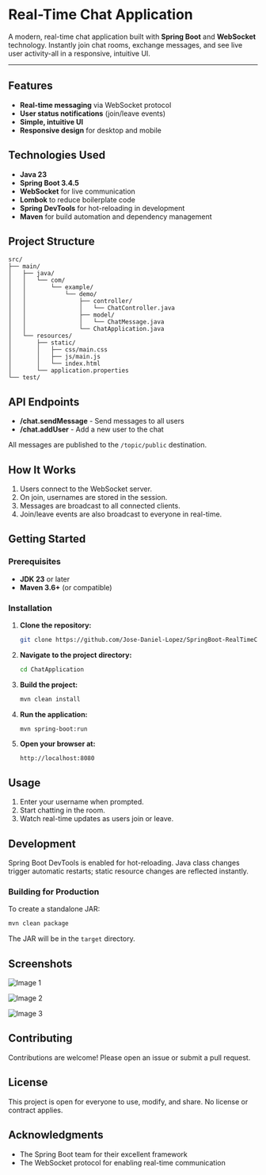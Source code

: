 # Real-Time Chat Application

A modern, real-time chat application built with **Spring Boot** and **WebSocket** technology. Instantly join chat rooms, exchange messages, and see live user activity-all in a responsive, intuitive UI.

---

## Features

- **Real-time messaging** via WebSocket protocol
- **User status notifications** (join/leave events)
- **Simple, intuitive UI**
- **Responsive design** for desktop and mobile

## Technologies Used

- **Java 23**
- **Spring Boot 3.4.5**
- **WebSocket** for live communication
- **Lombok** to reduce boilerplate code
- **Spring DevTools** for hot-reloading in development
- **Maven** for build automation and dependency management

## Project Structure

```
src/
├── main/
│   ├── java/
│   │   └── com/
│   │       └── example/
│   │           └── demo/
│   │               ├── controller/
│   │               │   └── ChatController.java
│   │               ├── model/
│   │               │   └── ChatMessage.java
│   │               └── ChatApplication.java
│   └── resources/
│       ├── static/
│       │   ├── css/main.css
│       │   ├── js/main.js
│       │   └── index.html
│       └── application.properties
└── test/
```

## API Endpoints

- **/chat.sendMessage** - Send messages to all users
- **/chat.addUser** - Add a new user to the chat

All messages are published to the `/topic/public` destination.

## How It Works

1. Users connect to the WebSocket server.
2. On join, usernames are stored in the session.
3. Messages are broadcast to all connected clients.
4. Join/leave events are also broadcast to everyone in real-time.

## Getting Started

### Prerequisites

- **JDK 23** or later
- **Maven 3.6+** (or compatible)

### Installation

1. **Clone the repository:**
   ```sh
   git clone https://github.com/Jose-Daniel-Lopez/SpringBoot-RealTimeChat-WebApplication.git
   ```
2. **Navigate to the project directory:**
   ```sh
   cd ChatApplication
   ```
3. **Build the project:**
   ```sh
   mvn clean install
   ```
4. **Run the application:**
   ```sh
   mvn spring-boot:run
   ```
5. **Open your browser at:**
   ```
   http://localhost:8080
   ```

## Usage

1. Enter your username when prompted.
2. Start chatting in the room.
3. Watch real-time updates as users join or leave.

## Development

Spring Boot DevTools is enabled for hot-reloading. Java class changes trigger automatic restarts; static resource changes are reflected instantly.

### Building for Production

To create a standalone JAR:

```sh
mvn clean package
```

The JAR will be in the `target` directory.

## Screenshots

![Image 1](https://i.imgur.com/Pd1HCVA.jpg)

![Image 2](https://media.discordapp.net/attachments/595710068876378112/1370803587466399785/CleanShot_2025-05-10_at_18.43.512x.png?ex=6820d3d3&is=681f8253&hm=8c13c312f9287c92ea62923bbfbc5dca7fac2a88baf761e5adcbe37d03a0f6d3&=&format=webp&quality=lossless&width=2224&height=1445)

![Image 3](https://i.imgur.com/HGeCd0B.jpg)

## Contributing

Contributions are welcome! Please open an issue or submit a pull request.

## License

This project is open for everyone to use, modify, and share. No license or contract applies.

## Acknowledgments

- The Spring Boot team for their excellent framework
- The WebSocket protocol for enabling real-time communication
